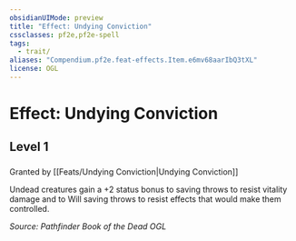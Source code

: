 ```yaml
---
obsidianUIMode: preview
title: "Effect: Undying Conviction"
cssclasses: pf2e,pf2e-spell
tags:
  - trait/
aliases: "Compendium.pf2e.feat-effects.Item.e6mv68aarIbQ3tXL"
license: OGL
---
```

# Effect: Undying Conviction
## Level 1
### 






Granted by [[Feats/Undying Conviction|Undying Conviction]]

Undead creatures gain a +2 status bonus to saving throws to resist vitality damage and to Will saving throws to resist effects that would make them controlled.

*Source: Pathfinder Book of the Dead*
*OGL*